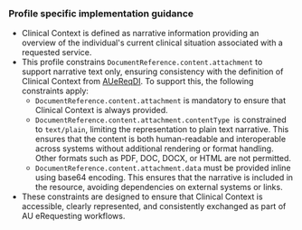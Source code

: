### Profile specific implementation guidance
- Clinical Context is defined as narrative information providing an overview of the individual's current clinical situation associated with a requested service.
- This profile constrains `DocumentReference.content.attachment` to support narrative text only, ensuring consistency with the definition of Clinical Context from [AUeReqDI](auereqdi.html). To support this, the following constraints apply:
    - `DocumentReference.content.attachment` is mandatory to ensure that Clinical Context is always provided.
    - `DocumentReference.content.attachment.contentType `is constrained to `text/plain`, limiting the representation to plain text narrative. This ensures that the content is both human-readable and interoperable across systems without additional rendering or format handling. Other formats such as PDF, DOC, DOCX, or HTML are not permitted.
    - `DocumentReference.content.attachment.data` must be provided inline using base64 encoding. This ensures that the narrative is included in the resource, avoiding dependencies on external systems or links.
- These constraints are designed to ensure that Clinical Context is accessible, clearly represented, and consistently exchanged as part of AU eRequesting workflows. 
